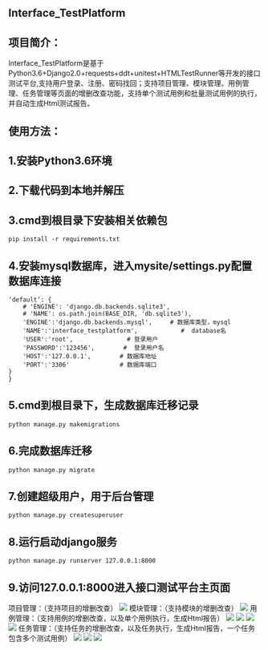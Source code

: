 Interface_TestPlatform
-------
项目简介：
-------
Interface_TestPlatform是基于Python3.6+Django2.0+requests+ddt+unitest+HTMLTestRunner等开发的接口测试平台,支持用户登录、注册、密码找回；支持项目管理、模块管理、用例管理、任务管理等页面的增删改查功能，支持单个测试用例和批量测试用例的执行，并自动生成Html测试报告。

使用方法：
-------
1.安装Python3.6环境
-------
2.下载代码到本地并解压
-------
3.cmd到根目录下安装相关依赖包
-------
```
pip install -r requirements.txt
```
4.安装mysql数据库，进入mysite/settings.py配置数据库连接
-------

```DATABASES = {
‘default’: {
    # 'ENGINE': 'django.db.backends.sqlite3',
    # 'NAME': os.path.join(BASE_DIR, 'db.sqlite3'),
    'ENGINE':'django.db.backends.mysql',     # 数据库类型，mysql
    'NAME':'interface_testplatform',            #  database名
    'USER':'root',               # 登录用户
    'PASSWORD':'123456',        #  登录用户名
    'HOST':'127.0.0.1',        # 数据库地址
    'PORT':'3306'              # 数据库端口
}
}
```
5.cmd到根目录下，生成数据库迁移记录
-------
```
python manage.py makemigrations
```
6.完成数据库迁移
-------
```
python manage.py migrate 
```
7.创建超级用户，用于后台管理
-------
```
python manage.py createsuperuser
```
8.运行启动django服务
-------
```
python manage.py runserver 127.0.0.1:8000
```
9.访问127.0.0.1:8000进入接口测试平台主页面
-------
项目管理：（支持项目的增删改查）
![](https://github.com/PyGuojun/Interface_TestPlatform/blob/master/image/project.png)
模块管理：（支持模块的增删改查）
![](https://github.com/PyGuojun/Interface_TestPlatform/blob/master/image/moudle.png)
用例管理：（支持用例的增删改查，以及单个用例执行，生成Html报告）
![](https://github.com/PyGuojun/Interface_TestPlatform/blob/master/image/case.png)
![](https://github.com/PyGuojun/Interface_TestPlatform/blob/master/image/case_add1.png)
![](https://github.com/PyGuojun/Interface_TestPlatform/blob/master/image/case_add2.png)
![](https://github.com/PyGuojun/Interface_TestPlatform/blob/master/image/case_run.png)
任务管理：（支持任务的增删改查，以及任务执行，生成Html报告，一个任务包含多个测试用例）
![](https://github.com/PyGuojun/Interface_TestPlatform/blob/master/image/task.png)
![](https://github.com/PyGuojun/Interface_TestPlatform/blob/master/image/task_add.png)
![](https://github.com/PyGuojun/Interface_TestPlatform/blob/master/image/task_run.png)
